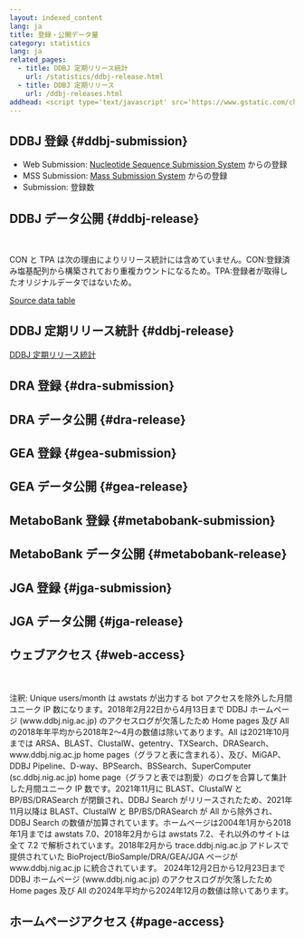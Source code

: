 ```yaml
---
layout: indexed_content
lang: ja
title: 登録・公開データ量
category: statistics
lang: ja
related_pages:
  - title: DDBJ 定期リリース統計
    url: /statistics/ddbj-release.html
  - title: DDBJ 定期リリース
    url: /ddbj-releases.html
addhead: <script type='text/javascript' src='https://www.gstatic.com/charts/loader.js'></script><script type='text/javascript' src='/assets/js/jquery.charts.js'></script>
---
```


## DDBJ 登録 {#ddbj-submission}

- Web Submission: [Nucleotide Sequence Submission System](/ddbj/web-submission.html) からの登録
- MSS Submission: [Mass Submission System](/ddbj/mss.html) からの登録
- Submission: 登録数

<div id="ddbj-submission_stat_area"></div>

## DDBJ データ公開 {#ddbj-release}

<div id="ddbj-release-growth-chart"></div>

<div id="ddbj-release-growth-table" class="top_space20"></div>
<br>

CON と TPA は次の理由によりリリース統計には含めていません。CON:登録済み塩基配列から構築されており重複カウントになるため。TPA:登録者が取得したオリジナルデータではないため。
  
[Source data
table](https://docs.google.com/spreadsheets/d/16ZF79i1X17Zfn3x6vnJ2elmWXb3ToHt9nZIDTtg-zGA/edit#gid=161698998)

## DDBJ 定期リリース統計 {#ddbj-release}

[DDBJ 定期リリース統計](/statistics/ddbj-release.html)

## DRA 登録 {#dra-submission}

<div id="dra-submission_stat_area"></div>

## DRA データ公開 {#dra-release}

<div id="dra-release_stat_area"></div>

## GEA 登録 {#gea-submission}

<div id="gea-submission_stat_area"></div>

## GEA データ公開 {#gea-release}

<div id="gea-release_stat_area"></div>

## MetaboBank 登録 {#metabobank-submission}

<div id="metabobank-submission_stat_area"></div>

## MetaboBank データ公開 {#metabobank-release}

<div id="metabobank-release_stat_area"></div>

## JGA 登録 {#jga-submission}

<div id="jga-submission_stat_area"></div>

## JGA データ公開 {#jga-release}

<div id="jga-release_stat_area"></div>

## ウェブアクセス {#web-access}

<div id="web-access_stat_area"></div>
<br><br>
注釈:   
Unique users/month は awstats が出力する bot アクセスを除外した月間ユニーク IP 数になります。2018年2月22日から4月13日まで DDBJ ホームページ (www.ddbj.nig.ac.jp) のアクセスログが欠落したため Home pages 及び All の2018年年平均から2018年2～4月の数値は除いてあります。All は2021年10月までは ARSA、BLAST、ClustalW、getentry、TXSearch、DRASearch、www.ddbj.nig.ac.jp home pages（グラフと表に含まれる）、及び、MiGAP、DDBJ Pipeline、D-way、BPSearch、BSSearch、SuperComputer (sc.ddbj.nig.ac.jp) home page（グラフと表では割愛）のログを合算して集計した月間ユニーク IP 数です。2021年11月に BLAST、ClustalW と BP/BS/DRASearch が閉鎖され、DDBJ Search がリリースされたため、2021年11月以降は BLAST、ClustalW と BP/BS/DRASearch が All から除外され、DDBJ Search の数値が加算されています。ホームページは2004年1月から2018年1月までは awstats 7.0、2018年2月からは awstats 7.2、それ以外のサイトは全て 7.2 で解析されています。2018年2月から trace.ddbj.nig.ac.jp アドレスで提供されていた BioProject/BioSample/DRA/GEA/JGA ページが www.ddbj.nig.ac.jp に統合されています。   
2024年12月2日から12月23日まで DDBJ ホームページ (www.ddbj.nig.ac.jp) のアクセスログが欠落したため Home pages 及び All の2024年平均から2024年12月の数値は除いてあります。

## ホームページアクセス {#page-access}

<div id="page-access_stat_area"></div>
